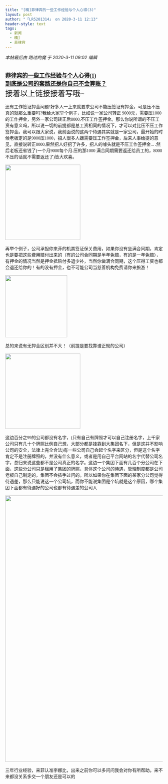 ```yaml
---
title: "[精]菲律宾的一些工作经验与个人心得(3)"
layout: post
author: "「LR5201314」 on 2020-3-11 12:13"
header-style: text
tags:
  - 新闻
  - 精]
  - 菲律宾
---
```


<head></head>
<body>
 <i class="pstatus"> 本帖最后由 路过的魔 于 2020-3-11 09:02 编辑 </i>
 <br> 
 <br> 
 <div align="left"> 
  <div align="left"> 
   <br> 
   <div align="left"> 
    <font face="微软雅黑"><font size="4"><strong><a href="https://bbs.boniu123.cc/thread-575405-1-1.html" target="_blank">菲律宾的一些工作经验与个人心得(1)</a></strong></font></font> 
   </div> 
   <div align="left"> 
    <font face="微软雅黑"><a href="https://bbs.boniu123.cc/thread-576046-1-1.html" target="_blank"><font size="4"><strong>到底是公司的套路还是你自己不会算账？</strong></font></a></font> 
   </div> 
  </div> 
  <div align="left"> 
   <font face="微软雅黑"><font size="5">接着以上链接接着写哦~</font></font> 
  </div> 
  <div align="left"> 
   <font face="微软雅黑"><font size="3"><font style="font-size:10.5pt"><br> </font></font></font> 
  </div> 
  <div align="left"> 
   <font face="微软雅黑"><font size="3"><font style="font-size:10.5pt">还有工作签证押金问题!好多人一上来就要求公司不能压签证有押金，可是压不压真的就那么重要吗?我给大家举个例子，比如说一家公司转正 9000元，需要压1000的工作押金，另外一家公司转正后8000,不压工作签押金。那么你说所谓的不压工资有意义吗，所以说一切的前提都是总工资相同的情况下，才可以对比压不压工作签押金。我可以跟大家说，我前面说的这两个待遇其实就是一家公司，最开始的时候老板定的是9000压1000，招人很多人嫌需要压工作签押金，后来人事给提的意见，直接说转正8000,果然招人好招了许多，招人的噱头就是不压工作签押金... .然后老板还省钱了(一个月9000每个月.压的那1000 满合同期需要返还给员工的，8000不压的话就不需要返还了)皆大欢喜。</font></font></font> 
  </div> 
  <div align="left"> 
   <font face="微软雅黑"><font size="3"><font style="font-size:10.5pt"><br> </font></font></font> 
  </div> 
  <div align="left"> 
   <ignore_js_op> 
    <img aid="1340490" src="https://bbs.boniu123.cc/data/attachment/forum/202003/10/140131dzxxl27o8c2ywsd1.png" zoomfile="data/attachment/forum/202003/10/140131dzxxl27o8c2ywsd1.png" file="data/attachment/forum/202003/10/140131dzxxl27o8c2ywsd1.png" width="240" inpost="1"> 
    <div class="tip tip_4 aimg_tip" id="aimg_1340490_menu" style="position: absolute; display: none" disautofocus="true"> 
     <div class="xs0"> 
      <p><strong>204455znqllamoqelalmnn.png</strong> <em class="xg1">(4.73 KB, 下载次数: 0)</em></p> 
      <p> <a href="forum.php?mod=attachment&amp;aid=MTM0MDQ5MHxjMzM4NDE3N3wxNTgzOTA4MTAyfDB8NTc3NDYw&amp;nothumb=yes" target="_blank">下载附件</a> &nbsp;<a href="javascript:;" onclick="showWindow(this.id, this.getAttribute('url'), 'get', 0);" id="savephoto_1340490" url="home.php?mod=spacecp&amp;ac=album&amp;op=saveforumphoto&amp;aid=1340490&amp;handlekey=savephoto_1340490">保存到相册</a> </p> 
      <p class="xg1 y"><span title="2020-3-10 14:01">昨天&nbsp;14:01</span> 上传</p> 
     </div> 
     <div class="tip_horn"></div> 
    </div> 
   </ignore_js_op> 
   <br> 
  </div> 
  <br> 
  <div align="left"> 
   <font face="微软雅黑"><font size="3"><font style="font-size:10.5pt">再举个例子，公司承担你来菲的机票签证保关费用，如果你没有坐满合同期，肯定也是要把这些费用赔付出来的（有的公司合同期是半年免赔，有的是一年免赔），有押金的情况当然是押金抵赔付多退少补，当然你做满合同期，这个压得工资也都会退还给你的！有的没有押金，也不可能公司当慈善机构免费请你来旅游！</font></font></font> 
  </div> 
  <div align="left"> 
   <font face="微软雅黑"><font size="3"><font style="font-size:10.5pt"><br> </font></font></font> 
  </div> 
  <div align="left"> 
   <font face="微软雅黑"><font size="3"><font style="font-size:10.5pt"> 
      <ignore_js_op> 
       <img aid="1340491" src="https://bbs.boniu123.cc/data/attachment/forum/202003/10/140159pzgozjiirzzri8eo.png" zoomfile="data/attachment/forum/202003/10/140159pzgozjiirzzri8eo.png" file="data/attachment/forum/202003/10/140159pzgozjiirzzri8eo.png" width="198" inpost="1"> 
       <div class="tip tip_4 aimg_tip" id="aimg_1340491_menu" style="position: absolute; display: none" disautofocus="true"> 
        <div class="xs0"> 
         <p><strong>204459uep6mmhdeplvxa65.png</strong> <em class="xg1">(10.75 KB, 下载次数: 0)</em></p> 
         <p> <a href="forum.php?mod=attachment&amp;aid=MTM0MDQ5MXwxMWE1MDk4Y3wxNTgzOTA4MTAyfDB8NTc3NDYw&amp;nothumb=yes" target="_blank">下载附件</a> &nbsp;<a href="javascript:;" onclick="showWindow(this.id, this.getAttribute('url'), 'get', 0);" id="savephoto_1340491" url="home.php?mod=spacecp&amp;ac=album&amp;op=saveforumphoto&amp;aid=1340491&amp;handlekey=savephoto_1340491">保存到相册</a> </p> 
         <p class="xg1 y"><span title="2020-3-10 14:01">昨天&nbsp;14:01</span> 上传</p> 
        </div> 
        <div class="tip_horn"></div> 
       </div> 
      </ignore_js_op> </font></font></font> 
  </div> 
  <div align="left"> 
   <font face="微软雅黑"><font size="3"><font style="font-size:10.5pt"><br> </font></font></font> 
  </div> 
  <div align="left"> 
   <font face="微软雅黑"><font size="3"><font style="font-size:10.5pt">总的来说有无押金区别并不大！（前提是要找靠谱正规的公司）</font></font></font> 
  </div> 
  <div align="left"> 
   <font face="微软雅黑"><font size="3"><font style="font-size:10.5pt"><br> </font></font></font> 
  </div> 
  <div align="left"> 
   <ignore_js_op> 
    <img aid="1340489" src="https://bbs.boniu123.cc/data/attachment/forum/202003/10/140113wkz1qkyxbb1yg3yg.png" zoomfile="data/attachment/forum/202003/10/140113wkz1qkyxbb1yg3yg.png" file="data/attachment/forum/202003/10/140113wkz1qkyxbb1yg3yg.png" width="240" inpost="1"> 
    <div class="tip tip_4 aimg_tip" id="aimg_1340489_menu" style="position: absolute; display: none" disautofocus="true"> 
     <div class="xs0"> 
      <p><strong>204453cseb5ucfbbs6necq.png</strong> <em class="xg1">(86.63 KB, 下载次数: 0)</em></p> 
      <p> <a href="forum.php?mod=attachment&amp;aid=MTM0MDQ4OXxmNjAwZWMzNnwxNTgzOTA4MTAyfDB8NTc3NDYw&amp;nothumb=yes" target="_blank">下载附件</a> &nbsp;<a href="javascript:;" onclick="showWindow(this.id, this.getAttribute('url'), 'get', 0);" id="savephoto_1340489" url="home.php?mod=spacecp&amp;ac=album&amp;op=saveforumphoto&amp;aid=1340489&amp;handlekey=savephoto_1340489">保存到相册</a> </p> 
      <p class="xg1 y"><span title="2020-3-10 14:01">昨天&nbsp;14:01</span> 上传</p> 
     </div> 
     <div class="tip_horn"></div> 
    </div> 
   </ignore_js_op> 
   <br> 
  </div> 
  <br> 
  <div align="left"> 
   <font face="微软雅黑"><font size="3"><font style="font-size:10.5pt"> </font></font></font> 
  </div> 
  <div align="left"> 
   <font face="微软雅黑"><font size="3"><font style="font-size:10.5pt">这边百分之99的公司都没有名字，(只有自己有牌照才可以自己注册名字，上千家公司只有几十个牌照比例自己想，大部分都是挂靠到大集团名下，但是这并不影响公司的安全，法律上完全合法)有一些公司自己会起个名字来区分，但是这个名字肯定不是注册牌照的，并没有什么意义，或者是用自己平台网站的名字代替公司名字，总归来说这些都不是公司真正的名字。这边一个集团下面有几百个分公司在下面，这些分公司只是租用了集团的牌照，具体这个公司的待遇，管理制度都是公司老板自己制定的，集团不会插手过问的。所以如果你在集团下面的某家分公司觉得待遇差，那么只能说这一个公司坑，而你不能说集团是个坑就是这个原因，哪个集团下面都有待遇好的公司也都有待遇差的公司人</font></font></font> 
  </div> 
  <div align="left"> 
   <font face="微软雅黑"><font size="3"><font style="font-size:10.5pt"><br> </font></font></font> 
  </div> 
  <div align="left"> 
   <font face="微软雅黑"><font size="3"><font style="font-size:10.5pt"> 
      <ignore_js_op> 
       <img aid="1340492" src="https://bbs.boniu123.cc/data/attachment/forum/202003/10/140225d1co4foxixo1uhoi.jpg" zoomfile="data/attachment/forum/202003/10/140225d1co4foxixo1uhoi.jpg" file="data/attachment/forum/202003/10/140225d1co4foxixo1uhoi.jpg" width="850" inpost="1"> 
       <div class="tip tip_4 aimg_tip" id="aimg_1340492_menu" style="position: absolute; display: none" disautofocus="true"> 
        <div class="xs0"> 
         <p><strong>87391949_193258751951425_5320997268906573824_n.jpg</strong> <em class="xg1">(47.92 KB, 下载次数: 0)</em></p> 
         <p> <a href="forum.php?mod=attachment&amp;aid=MTM0MDQ5MnxlNDU1OTQ1NnwxNTgzOTA4MTAyfDB8NTc3NDYw&amp;nothumb=yes" target="_blank">下载附件</a> &nbsp;<a href="javascript:;" onclick="showWindow(this.id, this.getAttribute('url'), 'get', 0);" id="savephoto_1340492" url="home.php?mod=spacecp&amp;ac=album&amp;op=saveforumphoto&amp;aid=1340492&amp;handlekey=savephoto_1340492">保存到相册</a> </p> 
         <p class="xg1 y"><span title="2020-3-10 14:02">昨天&nbsp;14:02</span> 上传</p> 
        </div> 
        <div class="tip_horn"></div> 
       </div> 
      </ignore_js_op> </font></font></font> 
  </div> 
  <div align="left"> 
   <font face="微软雅黑"><font size="3"><font style="font-size:10.5pt"><br> </font></font></font> 
  </div> 
  <div align="left"> 
   <font face="微软雅黑"><font size="3"><font style="font-size:10.5pt"> </font></font></font> 
  </div> 
  <div align="left"> 
   <font face="微软雅黑"><font size="3"><font style="font-size:10.5pt">三年行业经验，来菲认准李娜比，出来之前你可以多问问我会对你有所帮助。来不来都没关系多交一个朋友还是可以的</font></font></font> 
  </div> 
  <br> 
 </div>
</body>


